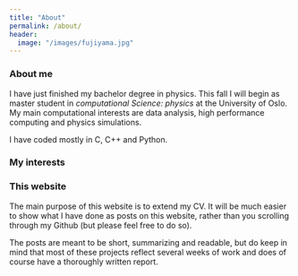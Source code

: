 ```yaml
---
title: "About"
permalink: /about/
header:
  image: "/images/fujiyama.jpg"
---
```


### About me



I have just finished my bachelor degree in physics. This fall I will begin as master student in *computational Science: physics* at the University of Oslo. My main computational interests are data analysis, high performance computing and physics simulations.

I have coded mostly in C, C++ and Python.

### My interests


### This website
The main purpose of this website is to extend my CV. It will be much easier to show what I have done as posts on this website, rather than you scrolling through my Github (but please feel free to do so).

The posts are meant to be short, summarizing and readable, but do keep in mind that most of these projects reflect several weeks of work and does of course have a thoroughly written report.
